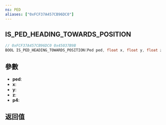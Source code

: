 ```yaml
---
ns: PED
aliases: ["0xFCF37A457CB96DC0"]
---
```

## IS_PED_HEADING_TOWARDS_POSITION

```c
// 0xFCF37A457CB96DC0 0x45037B9B
BOOL IS_PED_HEADING_TOWARDS_POSITION(Ped ped, float x, float y, float z, float p4);
```


## 參數
* **ped**: 
* **x**: 
* **y**: 
* **z**: 
* **p4**: 

## 返回值
